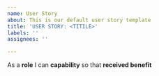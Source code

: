 ```yaml
---
name: User Story
about: This is our default user story template
title: 'USER STORY: <TITILE>'
labels: ''
assignees: ''

---
```


As a **role** I can **capability** so that **received benefit**
